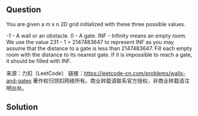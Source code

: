 ## Question
You are given a m x n 2D grid initialized with these three possible values.

-1 - A wall or an obstacle.
0 - A gate.
INF - Infinity means an empty room. We use the value 231 - 1 = 2147483647 to represent INF as you may assume that the distance to a gate is less than 2147483647.
Fill each empty room with the distance to its nearest gate. If it is impossible to reach a gate, it should be filled with INF.

来源：力扣（LeetCode）
链接：https://leetcode-cn.com/problems/walls-and-gates
著作权归领扣网络所有。商业转载请联系官方授权，非商业转载请注明出处。

## Solution
